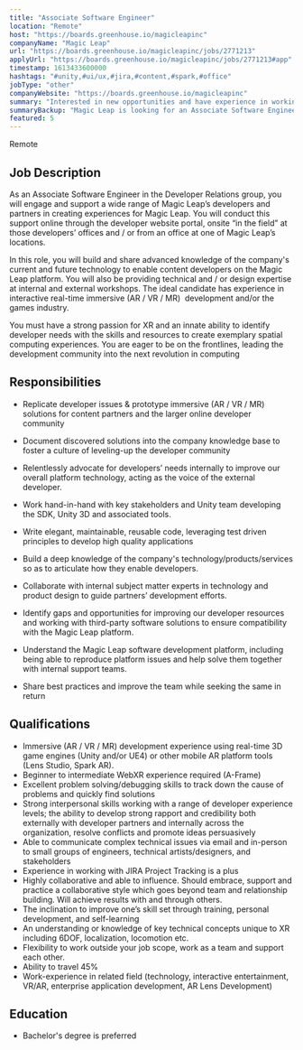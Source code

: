 ```yaml
---
title: "Associate Software Engineer"
location: "Remote"
host: "https://boards.greenhouse.io/magicleapinc"
companyName: "Magic Leap"
url: "https://boards.greenhouse.io/magicleapinc/jobs/2771213"
applyUrl: "https://boards.greenhouse.io/magicleapinc/jobs/2771213#app"
timestamp: 1613433600000
hashtags: "#unity,#ui/ux,#jira,#content,#spark,#office"
jobType: "other"
companyWebsite: "https://boards.greenhouse.io/magicleapinc"
summary: "Interested in new opportunities and have experience in working with JIRA Project Tracking? Magic Leap has a job opening for an Associate Software Engineer."
summaryBackup: "Magic Leap is looking for an Associate Software Engineer that has experience in: #unity, #ui/ux, #content."
featured: 5
---
```


Remote

## Job Description

As an Associate Software Engineer in the Developer Relations group, you will engage and support a wide range of Magic Leap’s developers and partners in creating experiences for Magic Leap. You will conduct this support online through the developer website portal, onsite “in the field” at those developers’ offices and / or from an office at one of Magic Leap’s locations.

In this role, you will build and share advanced knowledge of the company's current and future technology to enable content developers on the Magic Leap platform. You will also be providing technical and / or design expertise at internal and external workshops. The ideal candidate has experience in interactive real-time immersive (AR / VR / MR)  development and/or the games industry.

You must have a strong passion for XR and an innate ability to identify developer needs with the skills and resources to create exemplary spatial computing experiences. You are eager to be on the frontlines, leading the development community into the next revolution in computing

## Responsibilities

*   Replicate developer issues & prototype immersive (AR / VR / MR) solutions for content partners and the larger online developer community
*   Document discovered solutions into the company knowledge base to foster a culture of leveling-up the developer community
*   Relentlessly advocate for developers’ needs internally to improve our overall platform technology, acting as the voice of the external developer.
*   Work hand-in-hand with key stakeholders and Unity team developing the SDK, Unity 3D and associated tools.

*   Write elegant, maintainable, reusable code, leveraging test driven principles to develop high quality applications
*   Build a deep knowledge of the company's technology/products/services so as to articulate how they enable developers.
*   Collaborate with internal subject matter experts in technology and product design to guide partners’ development efforts.
*   Identify gaps and opportunities for improving our developer resources and working with third-party software solutions to ensure compatibility with the Magic Leap platform.

*   Understand the Magic Leap software development platform, including being able to reproduce platform issues and help solve them together with internal support teams.
*   Share best practices and improve the team while seeking the same in return

## Qualifications

*   Immersive (AR / VR / MR) development experience using real-time 3D game engines (Unity and/or UE4) or other mobile AR platform tools (Lens Studio, Spark AR).
*   Beginner to intermediate WebXR experience required (A-Frame)
*   Excellent problem solving/debugging skills to track down the cause of problems and quickly find solutions
*   Strong interpersonal skills working with a range of developer experience levels; the ability to develop strong rapport and credibility both externally with developer partners and internally across the organization, resolve conflicts and promote ideas persuasively
*   Able to communicate complex technical issues via email and in-person to small groups of engineers, technical artists/designers, and stakeholders
*   Experience in working with JIRA Project Tracking is a plus
*   Highly collaborative and able to influence. Should embrace, support and practice a collaborative style which goes beyond team and relationship building. Will achieve results with and through others.
*   The inclination to improve one’s skill set through training, personal development, and self-learning
*   An understanding or knowledge of key technical concepts unique to XR including 6DOF, localization, locomotion etc.
*   Flexibility to work outside your job scope, work as a team and support each other. 
*   Ability to travel 45%
*   Work-experience in related field (technology, interactive entertainment, VR/AR, enterprise application development, AR Lens Development)

## Education

*   Bachelor's degree is preferred

